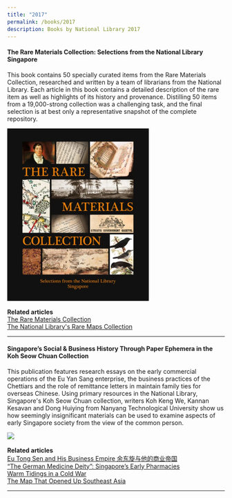 ```yaml
---
title: "2017"
permalink: /books/2017
description: Books by National Library 2017
---
```

#### <a target="_blank" href="https://nlb.overdrive.com/media/3706118" style="text-decoration: none; font-weight: bold;">The Rare Materials Collection: Selections from the National Library Singapore</a>
<p>This book contains 50 specially curated items from the Rare Materials Collection, researched and written by a team of librarians from the National Library. Each article in this book contains a detailed description of the rare item as well as highlights of its history and provenance. Distilling 50 items from a 19,000-strong collection was a challenging task, and the final selection is at best only a representative snapshot of the complete repository.

</p>
<img style="height:400px; width:auto" src="/images/publications/The%20Rare%20Materials%20Collection%202020.jpg">

<b>Related articles</b><br>
[The Rare Materials Collection](/vol-11/issue-4/jan-mar-2016/rare-materials)<br>
[The National Library's Rare Maps Collection](/vol-10/issue-4/jan-march-2015/rare-map)<br>

<hr>

#### <a target="_blank" href="https://nlb.overdrive.com/media/3710548" style="text-decoration: none; font-weight: bold;">Singapore’s Social & Business History Through Paper Ephemera in the Koh Seow Chuan Collection </a>
This publication features research essays on the early commercial operations of the Eu Yan Sang enterprise, the business practices of the Chettiars and the role of remittance letters in maintain family ties for overseas Chinese. Using primary resources in the National Library, Singapore's Koh Seow Chuan collection, writers Koh Keng We, Kannan Kesavan and Dong Huiying from Nanyang Technological University show us how seemingly insignificant materials can be used to examine aspects of early Singapore society from the view of the common person.
 
<img style="height:400px; width:auto" src="/images/publications/Singapore’s%20Social%20%26%20Business%20History%20Through%20Paper%20Ephemera%20in%20the%20Koh%20Seow%20Chuan%20Collection.jpg">

<b>Related articles</b><br>
[Eu Tong Sen and His Business Empire 余东旋与他的商业帝国](/vol-12/issue-2/jul-sep-2016/eu-tong-sen)<br>
[“The German Medicine Deity”: Singapore’s Early Pharmacies](/vol-14/issue-3/oct-dec-2018/german-med-deity-sg/)<br>
[Warm Tidings in a Cold War](/vol-13/issue-4/jan-mar-2018/warmtidingsincoldwar)<br>
[The Map That Opened Up Southeast Asia](/vol-11/issue-4/jan-mar-2016/map-south-east-asia-exacta-accurata-linschoten)<br>

<hr>